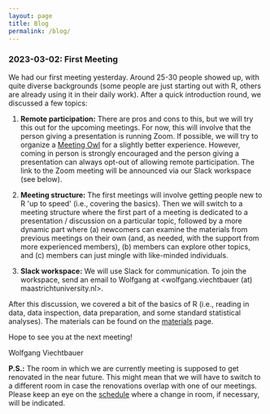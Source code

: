 ```yaml
---
layout: page
title: Blog
permalink: /blog/
---
```


### 2023-03-02: First Meeting

We had our first meeting yesterday. Around 25-30 people showed up, with quite diverse backgrounds (some people are just starting out with R, others are already using it in their daily work). After a quick introduction round, we discussed a few topics:

1. **Remote participation:** There are pros and cons to this, but we will try this out for the upcoming meetings. For now, this will involve that the person giving a presentation is running Zoom. If possible, we will try to organize a [Meeting Owl](https://owllabs.com/products/meeting-owl-3) for a slightly better experience. However, coming in person is strongly encouraged and the person giving a presentation can always opt-out of allowing remote participation. The link to the Zoom meeting will be announced via our Slack workspace (see below).

2. **Meeting structure:** The first meetings will involve getting people new to R 'up to speed' (i.e., covering the basics). Then we will switch to a meeting structure where the first part of a meeting is dedicated to a presentation / discussion on a particular topic, followed by a more dynamic part where (a) newcomers can examine the materials from previous meetings on their own (and, as needed, with the support from more experienced members), (b) members can explore other topics, and (c) members can just mingle with like-minded individuals.

3. **Slack workspace:** We will use Slack for communication. To join the workspace, send an email to Wolfgang at <wolfgang.viechtbauer (at) maastrichtuniversity.nl>.

After this discussion, we covered a bit of the basics of R (i.e., reading in data, data inspection, data preparation, and some standard statistical analyses). The materials can be found on the [materials](materials.md) page.

Hope to see you at the next meeting!

Wolfgang Viechtbauer

**P.S.:** The room in which we are currently meeting is supposed to get renovated in the near future. This might mean that we will have to switch to a different room in case the renovations overlap with one of our meetings. Please keep an eye on the [schedule](schedule.md) where a change in room, if necessary, will be indicated.

